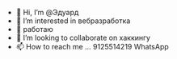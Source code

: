 - 👋 Hi, I’m @Эдуард
- 👀 I’m interested in вебразработка
- 🌱 работаю
- 💞️ I’m looking to collaborate on хаккингу
- 📫 How to reach me ... 9125514219 WhatsApp

<!---
wolfv1979/wolfv1979 is a ✨ special ✨ repository because its `README.md` (this file) appears on your GitHub profile.
You can click the Preview link to take a look at your changes.
--->
